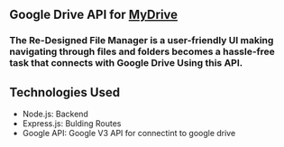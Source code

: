 ## Google Drive API for [MyDrive](https://github.com/manitejachitla/my-drive)
### The Re-Designed File Manager is a user-friendly UI making navigating through files and folders becomes a hassle-free task that connects with Google Drive Using this API.

## Technologies Used

- Node.js: Backend
- Express.js: Bulding Routes
- Google API: Google V3 API for connectint to google drive
